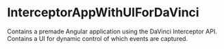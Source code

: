 # InterceptorAppWithUIForDaVinci
Contains a premade Angular application using the DaVinci Interceptor API. Contains a UI for dynamic control of which events are captured.
